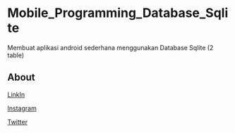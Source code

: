 # Mobile_Programming_Database_Sqlite
Membuat aplikasi android sederhana menggunakan Database Sqlite (2 table)

<h2>About</h2>

[LinkIn](https://www.linkedin.com/in/helmisalsabila9/)

[Instagram](https://www.instagram.com/hels.ae/)

[Twitter](https://twitter.com/helsid9)
